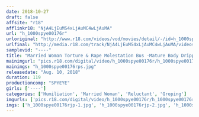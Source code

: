 ```yaml
---
date: 2018-10-27
draft: false
affsite: "r18"
afflinkr18: "NjA4LjEuMS4xLjAuMC4wLjAuMA"
url: "h_1000spye00176r"
urloriginal: "http://www.r18.com/videos/vod/movies/detail/-/id=h_1000spye00176r"
urlfinal: "http://media.r18.com/track/NjA4LjEuMS4xLjAuMC4wLjAuMA/videos/vod/movies/detail/-/id=h_1000spye00176r"
samplevid: "----"
title: "Married Woman Torture & Rape Molestation Bus -Mature Body Dripping And Aching From Shame-"
mainimgurl: "pics.r18.com/digital/video/h_1000spye00176r/h_1000spye00176rps.jpg"
mainimgs: "h_1000spye00176rps.jpg"
releasedate: "Aug. 10, 2018"
duration: 119
productioncomp: "SPYEYE"
girls: ['----']
categories: ['Humiliation', 'Married Woman', 'Reluctant', 'Groping']
imgurls: ['pics.r18.com/digital/video/h_1000spye00176r/h_1000spye00176rjp-1.jpg', 'pics.r18.com/digital/video/h_1000spye00176r/h_1000spye00176rjp-2.jpg', 'pics.r18.com/digital/video/h_1000spye00176r/h_1000spye00176rjp-3.jpg', 'pics.r18.com/digital/video/h_1000spye00176r/h_1000spye00176rjp-4.jpg', 'pics.r18.com/digital/video/h_1000spye00176r/h_1000spye00176rjp-5.jpg', 'pics.r18.com/digital/video/h_1000spye00176r/h_1000spye00176rjp-6.jpg', 'pics.r18.com/digital/video/h_1000spye00176r/h_1000spye00176rjp-7.jpg', 'pics.r18.com/digital/video/h_1000spye00176r/h_1000spye00176rjp-8.jpg', 'pics.r18.com/digital/video/h_1000spye00176r/h_1000spye00176rjp-9.jpg', 'pics.r18.com/digital/video/h_1000spye00176r/h_1000spye00176rjp-10.jpg', 'pics.r18.com/digital/video/h_1000spye00176r/h_1000spye00176rjp-11.jpg', 'pics.r18.com/digital/video/h_1000spye00176r/h_1000spye00176rjp-12.jpg', 'pics.r18.com/digital/video/h_1000spye00176r/h_1000spye00176rjp-13.jpg', 'pics.r18.com/digital/video/h_1000spye00176r/h_1000spye00176rjp-14.jpg', 'pics.r18.com/digital/video/h_1000spye00176r/h_1000spye00176rjp-15.jpg', 'pics.r18.com/digital/video/h_1000spye00176r/h_1000spye00176rjp-16.jpg', 'pics.r18.com/digital/video/h_1000spye00176r/h_1000spye00176rjp-17.jpg', 'pics.r18.com/digital/video/h_1000spye00176r/h_1000spye00176rjp-18.jpg', 'pics.r18.com/digital/video/h_1000spye00176r/h_1000spye00176rjp-19.jpg', 'pics.r18.com/digital/video/h_1000spye00176r/h_1000spye00176rjp-20.jpg']
imgs: ['h_1000spye00176rjp-1.jpg', 'h_1000spye00176rjp-2.jpg', 'h_1000spye00176rjp-3.jpg', 'h_1000spye00176rjp-4.jpg', 'h_1000spye00176rjp-5.jpg', 'h_1000spye00176rjp-6.jpg', 'h_1000spye00176rjp-7.jpg', 'h_1000spye00176rjp-8.jpg', 'h_1000spye00176rjp-9.jpg', 'h_1000spye00176rjp-10.jpg', 'h_1000spye00176rjp-11.jpg', 'h_1000spye00176rjp-12.jpg', 'h_1000spye00176rjp-13.jpg', 'h_1000spye00176rjp-14.jpg', 'h_1000spye00176rjp-15.jpg', 'h_1000spye00176rjp-16.jpg', 'h_1000spye00176rjp-17.jpg', 'h_1000spye00176rjp-18.jpg', 'h_1000spye00176rjp-19.jpg', 'h_1000spye00176rjp-20.jpg']
---
```

